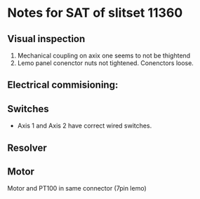 # Notes for SAT of slitset 11360

## Visual inspection

1. Mechanical coupling on axix one seems to not be thightend
2. Lemo panel conenctor nuts not tightened. Conenctors loose.


## Electrical commisioning:

## Switches

* Axis 1 and Axis 2 have correct wired switches.

## Resolver


## Motor
Motor and PT100 in same connector (7pin lemo)

